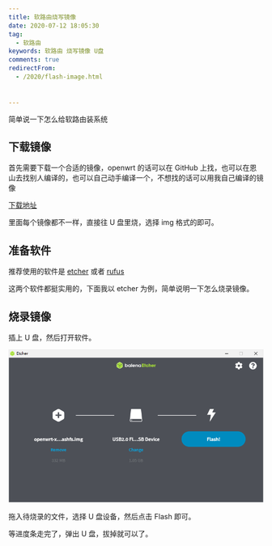 ```yaml
---
title: 软路由烧写镜像
date: 2020-07-12 18:05:30
tag: 
  - 软路由
keywords: 软路由 烧写镜像 U盘
comments: true
redirectFrom:
  - /2020/flash-image.html


---
```


简单说一下怎么给软路由装系统

<!-- more -->

## 下载镜像

首先需要下载一个合适的镜像，openwrt 的话可以在 GitHub 上找，也可以在恩山去找别人编译的，也可以自己动手编译一个，不想找的话可以用我自己编译的镜像

[下载地址](https://dl.u2sb.top/#/s/GPIQ?path=%2Fblog%2F%E8%BD%AF%E8%B7%AF%E7%94%B1%2FOpenWRT)

里面每个镜像都不一样，直接往 U 盘里烧，选择 img 格式的即可。

## 准备软件

推荐使用的软件是 [etcher](https://etcher.io/) 或者 [rufus](https://rufus.ie/)

这两个软件都挺实用的，下面我以 etcher 为例，简单说明一下怎么烧录镜像。

## 烧录镜像

插上 U 盘，然后打开软件。

![烧录镜像](./img/Snipaste_2020-07-12_18-25-54.png)

拖入待烧录的文件，选择 U 盘设备，然后点击 Flash 即可。

等进度条走完了，弹出 U 盘，拔掉就可以了。

<BiliBili bvid="BV1rQ4y1C7tg" />
